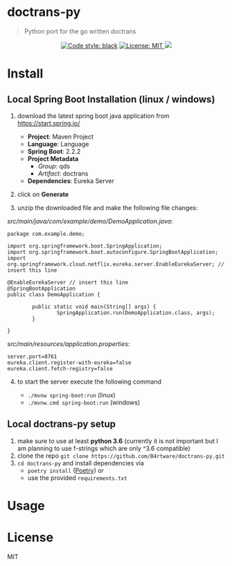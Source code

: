 # doctrans-py

> Python port for the go written doctrans

<div align="center">
<a href="https://github.com/psf/black"><img alt="Code style: black" src="https://img.shields.io/badge/code%20style-black-000000.svg?style=flat-square"></a>
<a href=""><img alt="License: MIT" src="https://img.shields.io/badge/License%3A-MIT-green?style=flat-square">
</a><a href=""><img src="https://img.shields.io/badge/Python%3A-%5E3.6-yellow?style=flat-square"></a>
</div>

# Install

## Local Spring Boot Installation (linux / windows)

1. download the latest spring boot java application from https://start.spring.io/
    - **Project**: Maven Project
    - **Language**: Language
    - **Spring Boot**: 2.2.2
    - **Project Metadata**
        - *Group*: qds
        - *Artifact*: doctrans
    - **Dependencies**: Eureka Server

2. click on **Generate**
3. unzip the downloaded file and make the following file changes:

*src/main/java/com/example/demo/DemoApplication.java*:

    package com.example.demo;

    import org.springframework.boot.SpringApplication;
    import org.springframework.boot.autoconfigure.SpringBootApplication;
    import org.springframework.cloud.netflix.eureka.server.EnableEurekaServer; // insert this line

    @EnableEurekaServer // insert this line
    @SpringBootApplication
    public class DemoApplication {

            public static void main(String[] args) {
                    SpringApplication.run(DemoApplication.class, args);
            }

    }

*src/main/resources/application.properties:*

    server.port=8761
    eureka.client.register-with-eureka=false
    eureka.client.fetch-registry=false

4. to start the server execute the following command

    - `./mvnw spring-boot:run` (linux)
    - `./mvnw.cmd spring-boot:run` (windows)

## Local doctrans-py setup

1. make sure to use at least **python 3.6** (currently it is not important but I am planning to use f-strings which are only ^3.6 compatible)
2. clone the repo `git clone https://github.com/B4rtware/doctrans-py.git`
3. `cd doctrans-py` and install dependencies via
    - `poetry install` ([Poetry](https://github.com/python-poetry/poetry))
    or
    - use the provided `requirements.txt`


# Usage

# License
MIT